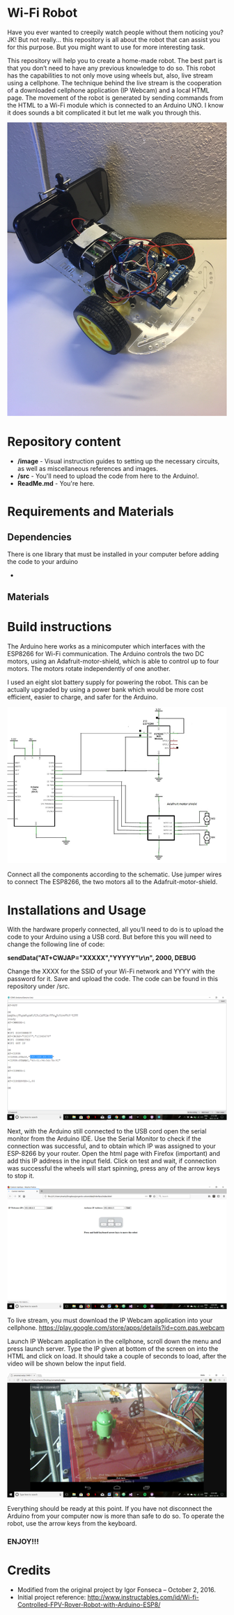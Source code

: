# Wi-Fi Robot
Have you ever wanted to creepily watch people without them noticing you? JK! But not really… this repository is all about the robot that can assist you for this purpose. But you might want to use for more interesting task.

This repository will help you to create a home-made robot. The best part is that you don’t need to have any previous knowledge to do so.  This robot has the capabilities to not only move using wheels but, also, live stream using a cellphone.  The technique behind the live stream is the cooperation of a downloaded cellphone application (IP Webcam) and a local HTML page. The movement of the robot is generated by sending commands from the HTML to a Wi-Fi module which is connected to an Arduino UNO. I know it does sounds a bit complicated it but let me walk you through this.

![alt text](https://github.com/Marioandres717/CS207/blob/master/project/images/final.JPG)


# Repository content
* **/image** - Visual instruction guides to setting up the necessary circuits, as well as miscellaneous references and images.
* **/src** - You'll need to upload the code from here to the Arduino!.
* **ReadMe.md** - You're here.

# Requirements and Materials

## Dependencies
There is one library that must be installed in your computer before adding the code to your arduino

* 

## Materials

# Build instructions

The Arduino here works as a minicomputer which interfaces with the ESP8266 for Wi-Fi communication. The Arduino controls the two DC motors, using an Adafruit-motor-shield, which is able to control up to four motors. The motors rotate independently of one another.

I used an eight slot battery supply for powering the robot. This can be actually upgraded by using a power bank which would be more cost efficient, easier to charge, and safer for the Arduino.

![alt text](https://github.com/Marioandres717/CS207/blob/master/project/images/schematic.jpg)

Connect all the components according to the schematic. Use jumper wires to connect The ESP8266, the two motors all to the Adafruit-motor-shield. 

# Installations and Usage

With the hardware properly connected, all you’ll need to do is to upload the code to your Arduino using a USB cord. But before this you will need to change the following line of code:

**sendData("AT+CWJAP=\"XXXXX\",\"YYYYY\"\r\n", 2000, DEBUG**

Change the XXXX for the SSID of your Wi-Fi network and YYYY with the password for it. Save and upload the code.
The code can be found in this repository under /src. 

![alt text](https://github.com/Marioandres717/CS207/blob/master/project/images/Serial_Monitor.png)

Next, with the Arduino still connected to the USB cord open the serial monitor from the Arduino IDE. Use the Serial Monitor to check if the connection was successful, and to obtain which IP was assigned to your ESP-8266 by your router. Open the html page with Firefox (important) and add this IP address in the input field. Click on test and wait, if connection was successful the wheels will start spinning, press any of the arrow keys to stop it. 

![alt text](https://github.com/Marioandres717/CS207/blob/master/project/images/HTML.png)

To live stream, you must download the IP Webcam application into your cellphone. https://play.google.com/store/apps/details?id=com.pas.webcam

Launch IP Webcam application in the cellphone, scroll down the menu and press launch server. Type the IP given at bottom of the screen on into the HTML and click on load. It should take a couple of seconds to load, after the video will be shown below the input field.

![alt text](https://github.com/Marioandres717/CS207/blob/master/project/images/IP_Webcam.png)

Everything should be ready at this point. If you have not disconnect the Arduino from your computer now is more than safe to do so. To operate the robot, use the arrow keys from the keyboard.

### ENJOY!!!

# Credits
 
* Modified from the original project by Igor Fonseca – October 2, 2016.
* Initial project reference: http://www.instructables.com/id/Wi-fi-Controlled-FPV-Rover-Robot-with-Arduino-ESP8/ 


